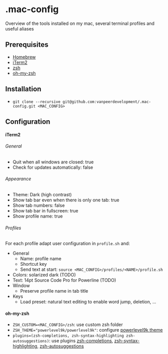 # .mac-config
Overview of the tools installed on my mac, several terminal profiles and useful aliases

## Prerequisites
- [Homebrew](https://brew.sh/)
- [iTerm2](https://www.iterm2.com/)
- [zsh](http://www.zsh.org/)
- [oh-my-zsh](https://ohmyz.sh/)


## Installation
- `git clone --recursive git@github.com:vanpeerdevelopment/.mac-config.git <MAC_CONFIG>`


## Configuration
#### iTerm2
###### General
- Quit when all windows are closed: true
- Check for updates automatically: false

###### Appearance
- Theme: Dark (high contrast)
- Show tab bar even when there is only one tab: true
- Show tab numbers: false
- Show tab bar in fullscreen: true
- Show profile name: true
 
###### Profiles
For each profile adapt user configuration in `profile.sh` and:
- General
    - Name: profile name
    - Shortcut key
    - Send text at start: `source <MAC_CONFIG>/profiles/<NAME>/profile.sh`
- Colors: solarized dark (TODO)
- Text: 14pt Source Code Pro for Powerline (TODO)
- Window
    - Preserve profile name in tab title 
- Keys
    - Load preset: natural text editing to enable word jump, deletion, ...
    
    
#### oh-my-zsh
- `ZSH_CUSTOM=<MAC_CONFIG>/zsh`: use custom zsh folder
- `ZSH_THEME="powerlevel9k/powerlevel9k"`: configure [powerlevel9k theme](https://github.com/bhilburn/powerlevel9k)
- `plugins=(zsh-completions, zsh-syntax-highlighting zsh-autosuggestions)`: use plugins [zsh-completions](https://github.com/zsh-users/zsh-completions), [zsh-syntax-highlighting](https://github.com/zsh-users/zsh-syntax-highlighting), [zsh-autosuggestions](https://github.com/zsh-users/zsh-autosuggestions)